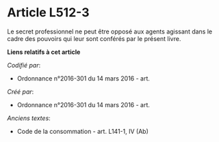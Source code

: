 # Article L512-3

Le secret professionnel ne peut être opposé aux agents agissant dans le cadre des pouvoirs qui leur sont conférés par le
présent livre.

**Liens relatifs à cet article**

_Codifié par_:

  - Ordonnance n°2016-301 du 14 mars 2016 - art.

_Créé par_:

  - Ordonnance n°2016-301 du 14 mars 2016 - art.

_Anciens textes_:

  - Code de la consommation - art. L141-1, IV (Ab)
